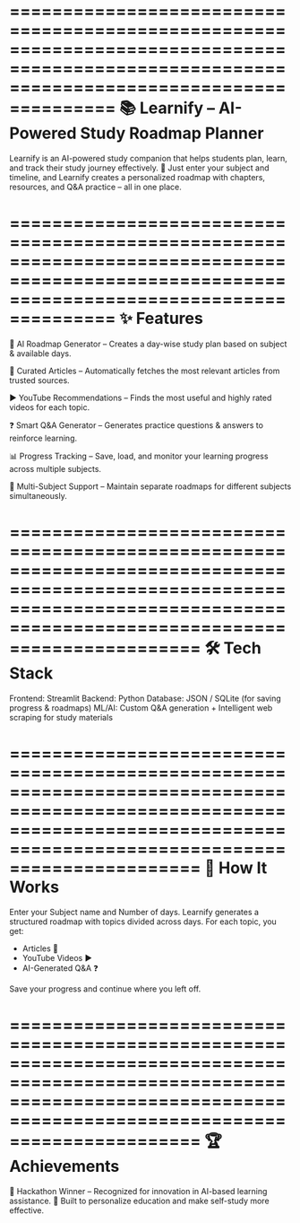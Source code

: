 ============================================================================================================================================
📚 Learnify – AI-Powered Study Roadmap Planner
==============================================================================================================================================================================

Learnify is an AI-powered study companion that helps students plan, learn, and track their study journey effectively. 🚀
Just enter your subject and timeline, and Learnify creates a personalized roadmap with chapters, resources, and Q&A practice – all in one place.

============================================================================================================================================
✨ Features
============================================================================================================================================

📅 AI Roadmap Generator – Creates a day-wise study plan based on subject & available days.

📖 Curated Articles – Automatically fetches the most relevant articles from trusted sources.

▶️ YouTube Recommendations – Finds the most useful and highly rated videos for each topic.

❓ Smart Q&A Generator – Generates practice questions & answers to reinforce learning.

📊 Progress Tracking – Save, load, and monitor your learning progress across multiple subjects.

🔄 Multi-Subject Support – Maintain separate roadmaps for different subjects simultaneously.

==============================================================================================================================================================================
🛠️ Tech Stack
============================================================================================================================================

Frontend: Streamlit
Backend: Python
Database: JSON / SQLite (for saving progress & roadmaps)
ML/AI: Custom Q&A generation + Intelligent web scraping for study materials

==============================================================================================================================================================================
🚀 How It Works
============================================================================================================================================
Enter your Subject name and Number of days.
Learnify generates a structured roadmap with topics divided across days.
For each topic, you get:
- Articles 📖
- YouTube Videos ▶️
- AI-Generated Q&A ❓

Save your progress and continue where you left off.

==============================================================================================================================================================================
🏆 Achievements
============================================================================================================================================

🥇 Hackathon Winner – Recognized for innovation in AI-based learning assistance.
🌱 Built to personalize education and make self-study more effective.
